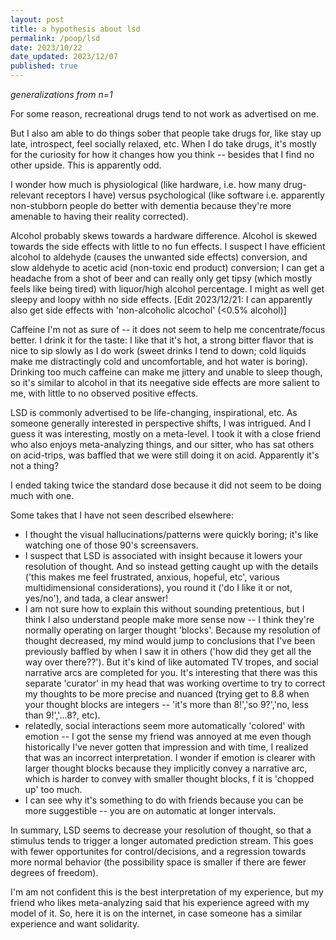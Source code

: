 ```yaml
---
layout: post
title: a hypothesis about lsd
permalink: /poop/lsd
date: 2023/10/22
date_updated: 2023/12/07
published: true
---
```


_generalizations from n=1_

For some reason, recreational drugs tend to not work as advertised on me. 

But I also am able to do things sober that people take drugs for, like stay up late, introspect, feel socially relaxed, etc. When I do take drugs, it's mostly for the curiosity for how it changes how you think -- besides that I find no other upside. This is apparently odd. 

I wonder how much is physiological (like hardware, i.e. how many drug-relevant receptors I have) versus psychological (like software i.e. apparently non-stubborn people do better with dementia because they're more amenable to having their reality corrected).

Alcohol probably skews towards a hardware difference. Alcohol is skewed towards the side effects with little to no fun effects. I suspect I have efficient alcohol to aldehyde (causes the unwanted side effects) conversion, and slow aldehyde to acetic acid (non-toxic end product) conversion; I can get a headache from a shot of beer and can really only get tipsy (which mostly feels like being tired) with liquor/high alcohol percentage. I might as well get sleepy and loopy withh no side effects. [Edit 2023/12/21: I can apparently also get side effects with 'non-alcoholic alcochol' (<0.5% alcohol)]

Caffeine I'm not as sure of -- it does not seem to help me concentrate/focus better. I drink it for the taste: I like that it's hot, a strong bitter flavor that is nice to sip slowly as I do work (sweet drinks I tend to down; cold liquids make me distractingly cold and uncomfortable, and hot water is boring). Drinking too much caffeine can make me jittery and unable to sleep though, so it's similar to alcohol in that its neegative side effects are more salient to me, with little to no observed positive effects.

LSD is commonly advertised to be life-changing, inspirational, etc. As someone generally interested in perspective shifts, I was intrigued. And I guess it was interesting, mostly on a meta-level. I took it with a close friend who also enjoys meta-analyzing things, and our sitter, who has sat others on acid-trips, was baffled that we were still doing it on acid. Apparently it's not a thing? 

I ended taking twice the standard dose because it did not seem to be doing much with one. 

Some takes that I have not seen described elsewhere:
- I thought the visual hallucinations/patterns were quickly boring; it's like watching one of those 90's screensavers.
- I suspect that LSD is associated with insight because it lowers your resolution of thought. And so instead getting caught up with the details ('this makes me feel frustrated, anxious, hopeful, etc', various multidimensional considerations), you round it ('do I like it or not, yes/no'), and tada, a clear answer! 
- I am not sure how to explain this without sounding pretentious, but I think I also understand people make more sense now -- I think they're normally operating on larger thought 'blocks'. Because my resolution of thought decreased, my mind would jump to conclusions that I've been previously baffled by when I saw it in others ('how did they get all the way over there??'). But it's kind of like automated TV tropes, and social narrative arcs are completed for you. It's interesting that there was this separate 'curator' in my head that was working overtime to try to correct my thoughts to be more precise and nuanced (trying get to 8.8 when your thought blocks are integers -- 'it's more than 8!','so 9?','no, less than 9!','...8?, etc). 
- relatedly, social interactions seem more automatically 'colored' with emotion -- I got the sense my friend was annoyed at me even though historically I've never gotten that impression and with time, I realized that was an incorrect interpretation. I wonder if emotion is clearer with larger thought blocks because they implicitly convey a narrative arc, which is harder to convey with smaller thought blocks, f it is 'chopped up' too much. 
- I can see why it's something to do with friends because you can be more suggestible -- you are on automatic at longer intervals.

In summary, LSD seems to decrease your resolution of thought, so that a stimulus tends to trigger a longer automated prediction stream. This goes with fewer opportunites for control/decisions, and a regression towards more normal behavior (the possibility space is smaller if there are fewer degrees of freedom). 

I'm am not confident this is the best interpretation of my experience, but my friend who likes meta-analyzing said that his experience agreed with my model of it. So, here it is on the internet, in case someone has a similar experience and want solidarity. 




